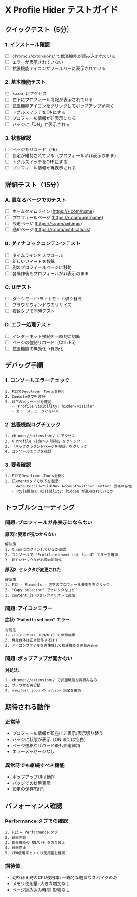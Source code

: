 # X Profile Hider テストガイド

## クイックテスト（5分）

### 1. インストール確認
- [ ] chrome://extensions/ で拡張機能が読み込まれている
- [ ] エラーが表示されていない
- [ ] 拡張機能アイコンがツールバーに表示されている

### 2. 基本機能テスト
- [ ] x.com にアクセス
- [ ] 左下にプロフィール情報が表示されている
- [ ] 拡張機能アイコンをクリックしてポップアップが開く
- [ ] トグルスイッチをONにする
- [ ] プロフィール情報が非表示になる
- [ ] バッジに「ON」が表示される

### 3. 状態確認
- [ ] ページをリロード（F5）
- [ ] 設定が維持されている（プロフィールが非表示のまま）
- [ ] トグルスイッチをOFFにする
- [ ] プロフィール情報が再表示される

## 詳細テスト（15分）

### A. 異なるページでのテスト
- [ ] ホームタイムライン (https://x.com/home)
- [ ] プロフィールページ (https://x.com/username)
- [ ] 設定ページ (https://x.com/settings)
- [ ] 通知ページ (https://x.com/notifications)

### B. ダイナミックコンテンツテスト
- [ ] タイムラインをスクロール
- [ ] 新しいツイートを投稿
- [ ] 別のプロフィールページに移動
- [ ] 各操作後もプロフィールが非表示のまま

### C. UIテスト
- [ ] ダークモード/ライトモード切り替え
- [ ] ブラウザウィンドウのリサイズ
- [ ] 複数タブで同時テスト

### D. エラー処理テスト
- [ ] インターネット接続を一時的に切断
- [ ] ページの強制リロード（Ctrl+F5）
- [ ] 拡張機能の無効化→有効化

## デバッグ手順

### 1. コンソールエラーチェック
```
1. F12でDeveloper Toolsを開く
2. Consoleタブを選択
3. 以下のメッセージを確認：
   - "Profile visibility: hidden/visible"
   - エラーメッセージがないか
```

### 2. 拡張機能ログチェック
```
1. chrome://extensions/ にアクセス
2. X Profile Hiderの「詳細」をクリック
3. 「バックグラウンドページを検証」をクリック
4. コンソールでログを確認
```

### 3. 要素確認
```
1. F12でDeveloper Toolsを開く
2. Elementsタブで以下を確認：
   - data-testid="SideNav_AccountSwitcher_Button" 要素の存在
   - style属性で visibility: hidden が適用されているか
```

## トラブルシューティング

### 問題: プロフィールが非表示にならない

**原因1: 要素が見つからない**
```
解決策:
1. X.comにログインしているか確認
2. コンソールで "Profile element not found" エラーを確認
3. 新しいセレクタが必要な可能性
```

**原因2: セレクタが変更された**
```
解決策:
1. F12 → Elements → 左下のプロフィール要素を右クリック
2. "Copy selector" でセレクタをコピー
3. content.js のセレクタリストに追加
```

### 問題: アイコンエラー

**症状: "Failed to set icon" エラー**
```
対処法:
1. バッジテキスト（ON/OFF）で状態確認
2. 機能自体は正常動作するはず
3. アイコンファイルを再生成して拡張機能を再読み込み
```

### 問題: ポップアップが開かない

**対処法:**
```
1. chrome://extensions/ で拡張機能を再読み込み
2. ブラウザを再起動
3. manifest.json の action 設定を確認
```

## 期待される動作

### 正常時
- プロフィール情報が即座に非表示/表示切り替え
- バッジに状態が表示（ON または空白）
- ページ遷移やリロード後も設定維持
- エラーメッセージなし

### 異常時でも継続すべき機能
- ポップアップUIは動作
- バッジでの状態表示
- 設定の保存/復元

## パフォーマンス確認

### Performance タブでの確認
```
1. F12 → Performance タブ
2. 録画開始
3. 拡張機能の ON/OFF を切り替え
4. 録画停止
5. CPU使用率とメモリ使用量を確認
```

### 期待値
- 切り替え時のCPU使用率: 一時的な軽微なスパイクのみ
- メモリ使用量: 大きな増加なし
- ページ読み込み時間: 影響なし